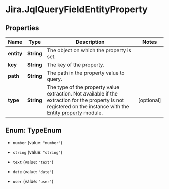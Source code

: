 # Jira.JqlQueryFieldEntityProperty

## Properties

Name | Type | Description | Notes
------------ | ------------- | ------------- | -------------
**entity** | **String** | The object on which the property is set. | 
**key** | **String** | The key of the property. | 
**path** | **String** | The path in the property value to query. | 
**type** | **String** | The type of the property value extraction. Not available if the extraction for the property is not registered on the instance with the [Entity property](https://developer.atlassian.com/cloud/jira/platform/modules/entity-property/) module. | [optional] 



## Enum: TypeEnum


* `number` (value: `"number"`)

* `string` (value: `"string"`)

* `text` (value: `"text"`)

* `date` (value: `"date"`)

* `user` (value: `"user"`)




